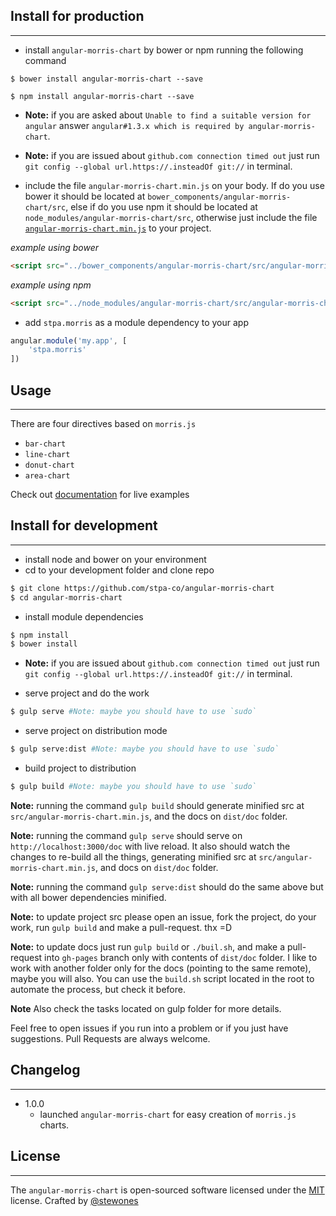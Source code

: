 ## Install for production
-------------------------
- install `angular-morris-chart` by bower or npm running the following command

```shell
$ bower install angular-morris-chart --save
```

```shell
$ npm install angular-morris-chart --save
```

- **Note:** if you are asked about `Unable to find a suitable version for angular` answer `angular#1.3.x which is required by angular-morris-chart`.
- **Note:** if you are issued about `github.com connection timed out` just run `git config --global url.https://.insteadOf git://` in terminal.

- include the file `angular-morris-chart.min.js` on your body. If do you use bower it should be located at `bower_components/angular-morris-chart/src`, else if do you use npm it should be located at `node_modules/angular-morris-chart/src`, otherwise just include the file [`angular-morris-chart.min.js`](https://raw.githubusercontent.com/stpa-co/angular-morris-chart/master/src/angular-morris-chart.min.js) to your project.

*example using bower*
```html
<script src="../bower_components/angular-morris-chart/src/angular-morris-chart.min.js"></script>
```

*example using npm*
```html
<script src="../node_modules/angular-morris-chart/src/angular-morris-chart.min.js"></script>
```

- add `stpa.morris` as a module dependency to your app

```js
angular.module('my.app', [
    'stpa.morris'
])
```


## Usage
--------

There are four directives based on `morris.js`

- `bar-chart`
- `line-chart`
- `donut-chart`
- `area-chart`

Check out [documentation](https://angular-morris-chart.stpa.co) for live examples

## Install for development
--------------------------
- install node and bower on your environment
- cd to your development folder and clone repo

```sh
$ git clone https://github.com/stpa-co/angular-morris-chart
$ cd angular-morris-chart
```

- install module dependencies

```sh
$ npm install
$ bower install
```

- **Note:** if you are issued about `github.com connection timed out` just run `git config --global url.https://.insteadOf git://` in terminal.

- serve project and do the work

```sh
$ gulp serve #Note: maybe you should have to use `sudo`
```

- serve project on distribution mode

```sh
$ gulp serve:dist #Note: maybe you should have to use `sudo`
```

- build project to distribution

```sh
$ gulp build #Note: maybe you should have to use `sudo`
```

**Note:** running the command `gulp build` should generate minified src at `src/angular-morris-chart.min.js`, and the docs on `dist/doc` folder.

**Note:** running the command `gulp serve` should serve on `http://localhost:3000/doc` with live reload. It also should watch the changes to re-build all the things, generating minified src at `src/angular-morris-chart.min.js`, and docs on `dist/doc` folder.

**Note:** running the command `gulp serve:dist` should do the same above but with all bower dependencies minified.

**Note:** to update project src please open an issue, fork the project, do your work, run `gulp build` and make a pull-request. thx =D 

**Note:** to update docs just run `gulp build` or `./buil.sh`, and make a pull-request into `gh-pages` branch only with contents of `dist/doc` folder. I like to work with another folder only for the docs (pointing to the same remote), maybe you will also. You can use the `build.sh` script located in the root to automate the process, but check it before.

**Note** Also check the tasks located on gulp folder for more details.

Feel free to open issues if you run into a problem or if you just have suggestions. Pull Requests are always welcome.

## Changelog
------------
- 1.0.0
    - launched `angular-morris-chart` for easy creation of `morris.js` charts.

## License
---------------
The `angular-morris-chart` is open-sourced software licensed under the [MIT](http://opensource.org/licenses/MIT) license. Crafted by [@stewones](https://twitter.com/stewones)